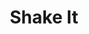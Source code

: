 ---
layout: post
title: "Shake It"
image0: https://farm4.staticflickr.com/3936/15432044162_1718b9dbb7_b.jpg
image1: https://farm6.staticflickr.com/5598/15245817288_5baeace67d_b.jpg
thumbnail: https://farm4.staticflickr.com/3862/15238301786_2c4835c6d3_o.png
dimensionX: 23"
dimensionY: 22"
dimensionZ: 5"
materials: Ambrosia Maple & Copper
price: $430
---